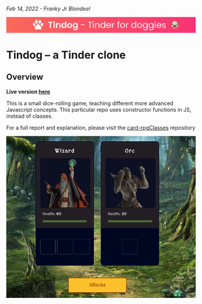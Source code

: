 *Feb 14, 2022 - Franky Jr Blondeel*
<p align="center">
<img alt="banner image" src="https://github.com/MrFranksJr/MrFranksJr/blob/main/assets/tindog/banner.png">
</p>

# Tindog – a Tinder clone

## Overview

**Live version [here](https://tindogzzz.netlify.app/)**

This is a small dice-rolling game, teaching different more advanced Javascript concepts.
This particular repo uses constructor functions in JS, instead of classes.

For a full report and explanation, please visit the [card-rpgClasses](https://github.com/MrFranksJr/card-rpgClasses) repository

<p align="center">
<img alt="screenshot of the game" src="https://github.com/MrFranksJr/MrFranksJr/blob/main/assets/card-rpg/result.png">
</p>